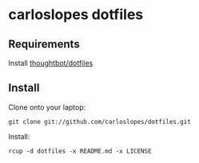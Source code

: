 carloslopes dotfiles
====================

Requirements
------------

Install [thoughtbot/dotfiles](https://github.com/thoughtbot/dotfiles)

Install
-------

Clone onto your laptop:
```
git clone git://github.com/carloslopes/dotfiles.git
```

Install:
```
rcup -d dotfiles -x README.md -x LICENSE
```
